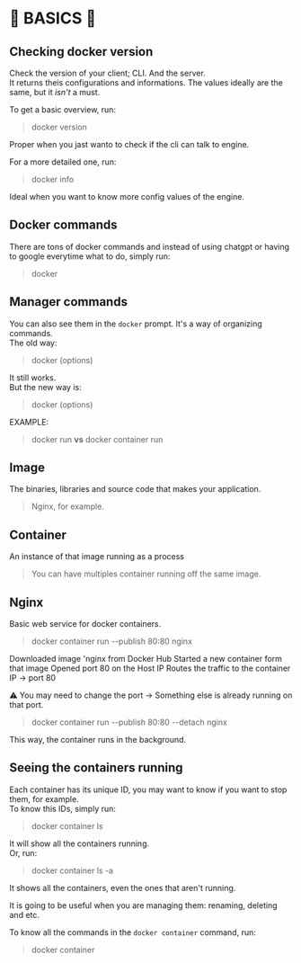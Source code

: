 # 🐳 BASICS 🐳

## Checking docker version
Check the version of your client; CLI. And the server.<br>
It returns theis configurations and informations. The values ideally are the same, but it *isn't* a must.<br>

To get a basic overview, run:
> docker version

Proper when you jast wanto to check if the cli can talk to engine.

For a more detailed one, run:
> docker info

Ideal when you want to know more config values of the engine.

## Docker commands
There are tons of docker commands and instead of using chatgpt or having to google everytime what to do, simply run:
> docker

## Manager commands
You can also see them in the `docker` prompt. It's a way of organizing commands.<br>
The old way:
> docker <command> (options)

It still works.<br>
But the new way is:
> docker <command> <sub-command> (options)

EXAMPLE:<br>
> docker run **vs** docker container run

## Image
The binaries, libraries and source code that makes your application.
> Nginx, for example.

## Container
An instance of that image running as a process
> You can have multiples container running off the same image.

## Nginx
Basic web service for docker containers.<br>
> docker container run --publish 80:80 nginx

Downloaded image 'nginx  from Docker Hub
Started a new container form that image
Opened port 80 on the Host IP
Routes the traffic to the container IP -> port 80

⚠️ You may need to change the port -> Something else is already running on that port.

> docker container run --publish 80:80 --detach nginx

This way, the container runs in the background.

## Seeing the containers running
Each container has its unique ID, you may want to know if you want to stop them, for example.<br>
To know this IDs, simply run:<br>
> docker container ls

It will show all the containers running.<br>
Or, run:
> docker container ls -a

It shows all the containers, even the ones that aren't running.

It is going to be useful when you are managing them: renaming, deleting and etc.

To know all the commands in the `docker container` command, run:
> docker container


